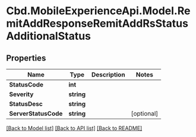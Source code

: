 # Cbd.MobileExperienceApi.Model.RemitAddResponseRemitAddRsStatusAdditionalStatus

## Properties

Name | Type | Description | Notes
------------ | ------------- | ------------- | -------------
**StatusCode** | **int** |  | 
**Severity** | **string** |  | 
**StatusDesc** | **string** |  | 
**ServerStatusCode** | **string** |  | [optional] 

[[Back to Model list]](../README.md#documentation-for-models) [[Back to API list]](../README.md#documentation-for-api-endpoints) [[Back to README]](../README.md)

